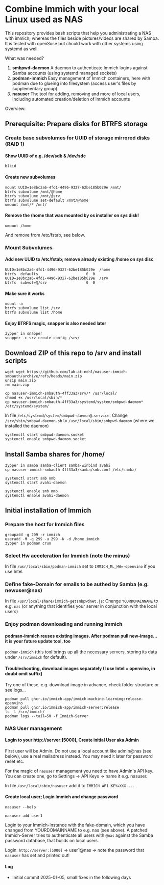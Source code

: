 # Combine Immich with your local Linux used as NAS

This repository provides bash scripts that help you administrating a NAS with immich, whereas the files beside pictures/videos are shared by Samba. 
It is tested with openSuse but chould work with other systems using systemd as well.

What was needed?

1. **smbpwd-daemon** A daemon to authenticate Immich logins against Samba accounts (using systemd managed sockets)
2. **podman-immich** Easy management of Immich containers, here with podman due to glueing into filesystem (access user's files by supplementary group) 
3. **nasuser** The tool for adding, removing and more of local users, including automated creation/deletion of Immich accounts

Overview:

## Prerequisite: Prepare disks for BTRFS storage

### Create base subvolumes for UUID of storage mirrored disks (RAID 1)

#### Show UUID of e.g. /dev/sdb & /dev/sdc
`blkid`

#### Create new subvolumes
```
mount UUID=1e8bc2a6-4fd1-4496-9327-62be185b029e /mnt/
btrfs subvolume /mnt/@home
btrfs subvolume /mnt/@srv
btrfs subvolume set-default /mnt/@home
umount /mnt/* /mnt/
```

#### Remove the /home that was mounted by os installer on sys disk!
`umount /home`

And remove from /etc/fstab, see below.

### Mount Subvolumes

#### Add new UUID to /etc/fstab; remove already existing /home on sys disc
```
UUID=1e8bc2a6-4fd1-4496-9327-62be185b029e  /home                   btrfs  defaults                      0  0
UUID=1e8bc2a6-4fd1-4496-9327-62be185b029e  /srv                    btrfs  subvol=@/srv                  0  0
```

#### Make sure it works
```
mount -a
btrfs subvolume list /srv
btrfs subvolume list /home
```

#### Enjoy BTRFS magic, snapper is also needed later
```
zypper in snapper
snapper -c srv create-config /srv/
```

## Download ZIP of this repo to /srv and install scripts
```
wget wget https://github.com/lab-at-nohl/nasuser-immich-smbauth/archive/refs/heads/main.zip
unzip main.zip
rm main.zip
```

```
cp nasuser-immich-smbauth-4ff33a3/srv/* /usr/local/
chmod +x /usr/local/sbin/*
cp nasuser-immich-smbauth-4ff33a3/systemd/system/smbpwd-daemon* /etc/systemd/system/
```

In file `/etc/systemd/system/smbpwd-daemon@.service`: Change `/srv/sbin/smbpwd-daemon.sh` to `/usr/local/sbin/smbpwd-daemon` (where we installed the daemon)

```
systemctl start smbpwd-daemon.socket
systemctl enable smbpwd-daemon.socket
```

## Install Samba shares for /home/<users>
```
zypper in samba samba-client samba-winbind avahi
cp nasuser-immich-smbauth-4ff33a3/samba/smb.conf /etc/samba/

systemctl start smb nmb
systemctl start avahi-daemon

systemctl enable smb nmb
systemctl enable avahi-daemon
```

## Initial installation of Immich

### Prepare the host for Immich files
```
groupadd -g 299 -r immich
useradd -M -g 299 -u 299 -N -d /home immich
zypper in podman crun
```

### Select Hw acceleration for Immich (note the minus)

In file `/usr/local/sbin/podman-immich` set to `IMMICH_ML_HW=-openvino` if you use Intel. 

### Define fake-Domain for emails to be authed by Samba (e.g. newuser@nas)

In file `/usr/local/share/immich-getsmbpwdnet.js`: Change `YOURDOMAINNAME` to e.g. `nas` (or anything that identifies your server in conjunction with the local users)

### Enjoy podman downloading and running Immich 

#### podman-immich reuses existing images. After podman pull new-image... it is your future update tool, too

`podman-immich` (this tool brings up all the necessary servers, storing its data under `/srv/immich` for default). 

#### Troubleshooting, download images separately (I use Intel = openvino, in doubt omit suffix)

Try one of these, e.g. download image in advance, check folder structure or see logs...

```
podman pull ghcr.io/immich-app/immich-machine-learning:release-openvino
podman pull ghcr.io/immich-app/immich-server:release
ls -l /srv/immich/
podman logs --tail=50 -f Immich-Server
```

### NAS User management

#### Login to your http://server:[5000], Create initial User aka Admin

First user will be Admin. Do not use a local account like admin@nas (see below), use a real mailadress instead. You may need it later for password reset etc. 

For the magic of `nasuser` management you need to have Admin's API key. You can create one, go to Settings -> API Keys -> name it e.g. nasuser. 

In file `/usr/local/sbin/nasuser` add it to `IMMICH_API_KEY=XXX...`.  

#### Create local user; Login Immich and change password

```
nasuser --help

nasuser add user1
```

Login to your Immich-Instance with the fake-domain, which you have changed from YOURDOMAINNAME to e.g. nas (see above). 
A patched Immich-Server tries to authenticate all users with `@nas` against the Samba password database, that builds on local users. 

Login: 
`http://server:[5000]` -> user1@nas -> note the password that `nasuser` has set and printed out!

#### Log

- Initial commit 2025-01-05, small fixes in the following days
